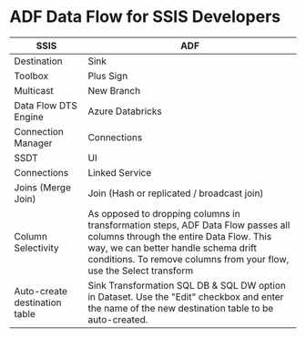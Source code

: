 # ADF Data Flow for SSIS Developers

| SSIS                 | ADF              |
|----------------------|------------------|
| Destination          | Sink             |
| Toolbox              | Plus Sign        |
| Multicast            | New Branch       |
| Data Flow DTS Engine | Azure Databricks |
| Connection Manager   | Connections      |
| SSDT                 | UI               |
| Connections          | Linked Service   |
| Joins (Merge Join)   | Join (Hash or replicated / broadcast join)  |
| Column Selectivity   | As opposed to dropping columns in transformation steps, ADF Data Flow passes all columns through the entire Data Flow. This way, we can better handle schema drift conditions. To remove columns from your flow, use the Select transform |
| Auto-create destination table | Sink Transformation SQL DB & SQL DW option in Dataset. Use the "Edit" checkbox and enter the name of the new destination table to be auto-created. |


